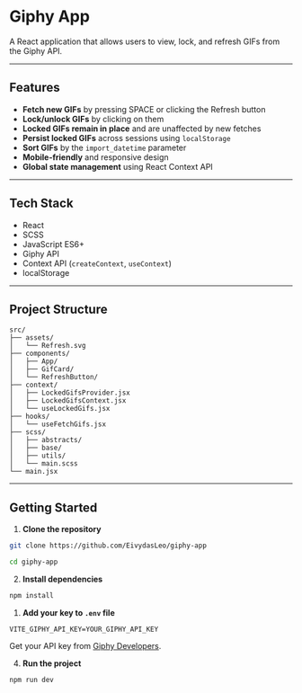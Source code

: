 # Giphy App

A React application that allows users to view, lock, and refresh GIFs from the Giphy API.

---

## Features

-   **Fetch new GIFs** by pressing SPACE or clicking the Refresh button
-   **Lock/unlock GIFs** by clicking on them
-   **Locked GIFs remain in place** and are unaffected by new fetches
-   **Persist locked GIFs** across sessions using `localStorage`
-   **Sort GIFs** by the `import_datetime` parameter
-   **Mobile-friendly** and responsive design
-   **Global state management** using React Context API

---

## Tech Stack

-   React
-   SCSS
-   JavaScript ES6+
-   Giphy API
-   Context API (`createContext`, `useContext`)
-   localStorage

---

## Project Structure

```
src/
├── assets/
│   └── Refresh.svg
├── components/
│   ├── App/
│   ├── GifCard/
│   └── RefreshButton/
├── context/
│   ├── LockedGifsProvider.jsx
│   ├── LockedGifsContext.jsx
│   └── useLockedGifs.jsx
├── hooks/
│   └── useFetchGifs.jsx
├── scss/
│   ├── abstracts/
│   ├── base/
│   ├── utils/
│   └── main.scss
└── main.jsx
```

---

## Getting Started

1. **Clone the repository**

```bash
git clone https://github.com/EivydasLeo/giphy-app
```

```bash
cd giphy-app
```

2. **Install dependencies**

```bash
npm install
```

1. **Add your key to `.env` file**

```
VITE_GIPHY_API_KEY=YOUR_GIPHY_API_KEY
```

Get your API key from [Giphy Developers](https://developers.giphy.com/dashboard/).

4. **Run the project**

```bash
npm run dev
```
